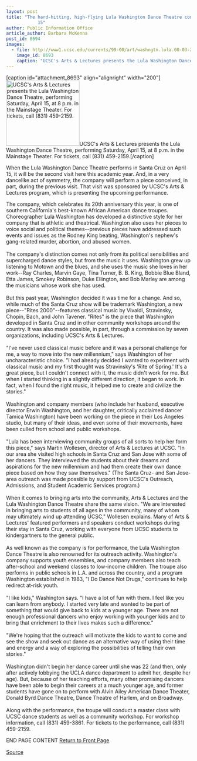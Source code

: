 ```yaml
---
layout: post
title: "The hard-hitting, high-flying Lula Washington Dance Theatre comes to UCSC April
			15"
author: Public Information Office
article_author: Barbara McKenna
post_id: 8694
images:
  - file: http://www1.ucsc.edu/currents/99-00/art/washngtn.lula.00-03-27.200.jpg
    image_id: 8693
    caption: "UCSC's Arts & Lectures presents the Lula Washington Dance Theatre, performing Saturday, April 15, at 8 p.m. in the Mainstage Theater. For tickets, call (831) 459-2159."
---
```


[caption id="attachment_8693" align="alignright" width="200"]<a href="http://dev-ucsc-news.pantheonsite.io/wp-content/uploads/2000/03/washngtn.lula.00-03-27.200.jpg"><img class="size-full wp-image-8693" src="http://dev-ucsc-news.pantheonsite.io/wp-content/uploads/2000/03/washngtn.lula.00-03-27.200.jpg" alt="UCSC's Arts & Lectures presents the Lula Washington Dance Theatre, performing Saturday, April 15, at 8 p.m. in the Mainstage Theater. For tickets, call (831) 459-2159." width="200" height="177" /></a>UCSC's Arts & Lectures presents the Lula Washington Dance Theatre, performing Saturday, April 15, at 8 p.m. in the Mainstage Theater. For tickets, call (831) 459-2159.[/caption]
<p>
  When the Lula Washington Dance Theatre performs in Santa Cruz on April 15, it will be the second visit here this academic year. And, in a very dancelike act of symmetry, the company will perform a piece conceived, in part, during the previous visit. That visit was sponsored by UCSC's Arts &amp; Lectures program, which is presenting the upcoming performance.
</p>The company, which celebrates its 20th anniversary this year, is one of southern California's best-known African American dance troupes. Choreographer Lula Washington has developed a distinctive style for her company that is athletic and theatrical. Washington also uses her pieces to voice social and political themes--previous pieces have addressed such events and issues as the Rodney King beating, Washington's nephew's gang-related murder, abortion, and abused women.<br>
<br>
The company's distinction comes not only from its political sensibilities and supercharged dance styles, but from the music it uses. Washington grew up listening to Motown and the blues, and she uses the music she loves in her work--Ray Charles, Marvin Gaye, Tina Turner, B. B. King, Bobbie Blue Bland, Etta James, Smokey Robinson, Duke Ellington, and Bob Marley are among the musicians whose work she has used.<br>
<br>
But this past year, Washington decided it was time for a change. And so, while much of the Santa Cruz show will be trademark Washington, a new piece--"Rites 2000"--features classical music by Vivaldi, Stravinsky, Chopin, Bach, and John Tavener. "Rites" is the piece that Washington developed in Santa Cruz and in other community workshops around the country. It was also made possible, in part, through a commission by seven organizations, including UCSC's Arts &amp; Lectures.<br>
<br>
"I've never used classical music before and it was a personal challenge for me, a way to move into the new millennium," says Washington of her uncharacteristic choice. "I had already decided I wanted to experiment with classical music and my first thought was Stravinsky's 'Rite of Spring.' It's a great piece, but I couldn't connect with it, the music didn't work for me. But when I started thinking in a slightly different direction, it began to work. In fact, when I found the right music, it helped me to create and civilize the stories."<br>
<br>
Washington and company members (who include her husband, executive director Erwin Washington, and her daughter, critically acclaimed dancer Tamica Washington) have been working on the piece in their Los Angeles studio, but many of their ideas, and even some of their movements, have been culled from school and public workshops.<br>
<br>
"Lula has been interviewing community groups of all sorts to help her form this piece," says Martin Wollesen, director of Arts &amp; Lectures at UCSC. "In our area she visited high schools in Santa Cruz and San Jose with some of her dancers. They interviewed the students about their dreams and aspirations for the new millennium and had them create their own dance piece based on how they saw themselves." (The Santa Cruz- and San Jose-area outreach was made possible by support from UCSC's Outreach, Admissions, and Student Academic Services program.)<br>
<br>
When it comes to bringing arts into the community, Arts &amp; Lectures and the Lula Washington Dance Theatre share the same vision. "We are interested in bringing arts to students of all ages in the community, many of whom may ultimately wind up attending UCSC," Wollesen explains. Many of Arts &amp; Lectures' featured performers and speakers conduct workshops during their stay in Santa Cruz, working with everyone from UCSC students to kindergartners to the general public.<br>
<br>
As well known as the company is for performance, the Lula Washington Dance Theatre is also renowned for its outreach activity. Washington's company supports youth ensembles, and company members also teach after-school and weekend classes to low-income children. The troupe also performs in public schools in L.A. and across the country, and a program Washington established in 1983, "I Do Dance Not Drugs," continues to help redirect at-risk youth.<br>
<br>
"I like kids," Washington says. "I have a lot of fun with them. I feel like you can learn from anybody. I started very late and wanted to be part of something that would give back to kids at a younger age. There are not enough professional dancers who enjoy working with younger kids and to bring that enrichment to their lives makes such a difference."<br>
<br>
"We're hoping that the outreach will motivate the kids to want to come and see the show and seek out dance as an alternative way of using their time and energy and a way of exploring the possibilities of telling their own stories."<br>
<br>
Washington didn't begin her dance career until she was 22 (and then, only after actively lobbying the UCLA dance department to admit her, despite her age). But, because of her teaching efforts, many other promising dancers have been able to begin their careers at a much younger age, and former students have gone on to perform with Alvin Ailey American Dance Theater, Donald Byrd Dance Theatre, Dance Theatre of Harlem, and on Broadway.<br>
<br>
Along with the performance, the troupe will conduct a master class with UCSC dance students as well as a community workshop. For workshop information, call (831) 459-3861. For tickets to the performance, call (831) 459-2159.
<p>
  END PAGE CONTENT <a href="../../index.html">Return to Front Page</a> <img align="bottom" alt=" " border="0" height="1" src="../../images/trans.gif" width="385">
</p>
<p><a href="http://www1.ucsc.edu/currents/99-00/03-27/dance.html" title="Permalink to dance">Source</a></p>
